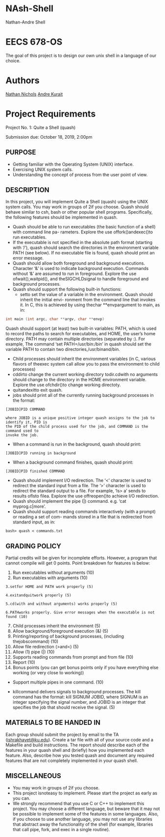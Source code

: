 # NAsh-Shell
Nathan-Andre Shell


# EECS 678-OS
The goal of this project is to design our own unix shell in a language of our choice. 

# Authors
[Nathan Nichols](https://github.com/natenichols)
[Andre Kurait](https://github.com/AndreKurait)


# Project Requirements

Project No. 1: Quite a Shell (quash)

Submission due: October 18, 2019, 2:00pm

## PURPOSE

- Getting familiar with the Operating System (UNIX) interface.
- Exercising UNIX system calls.
- Understanding the concept of process from the user point of view.

## DESCRIPTION

In this project, you will implement Quite a Shell (quash) using the UNIX system calls. You may
work in groups of 2if you choose. Quash should behave similar to csh, bash or other popular shell
programs. Specifically, the following features should be implemented in quash.

- Quash should be able to run executables (the basic function of a shell) with command line pa-
    rameters. Explore the use offork()andexec()to run executables.
- If the executable is not specified in the absolute path format (starting with ‘/’), quash should
    search the directories in the environment variable PATH (see below). If no executable file is found,
    quash should print an error message.
- Quash should allow both foreground and background executions. Character ‘&’ is used to indicate
    background execution. Commands without ‘&’ are assumed to run in foreground. Explore the use
    ofwait(),waitpid(), and theSIGCHLDsignal to handle foreground and background processes.
- Quash should support the following built-in functions:
    - setto set the value of a variable in the environment. Quash should inherit the initial envi-
       ronment from the command line that invokes it. In C, this is achieved by using thechar
       \**envpargument to main, as in:

```cpp
int main (int argc, char **argv, char **envp)
```

Quash should support (at least) two built-in variables: PATH, which is used to record the
paths to search for executables, and HOME, the user’s home directory. PATH may contain
multiple directories (separated by :). For example, The command ‘set PATH=/usr/bin:/bin’
in quash should set the variable PATH to contain two directories,/usr/binand/bin.

- Child processes should inherit the environment variables (in C, various flavors of theexec
    system call allow you to pass the environment to child processes)
- cddirto change the current working directory todir.cdwith no arguments should change
    to the directory in the HOME environment variable. Explore the use ofchdir()to change
    working directoty.
- quitandexitto exit quash.
- jobs should print all of the currently running background processes in the format:

```
[JOBID]PID COMMAND
```
```
where JOBID is a unique positive integer quash assigns to the job to identify it, PID is
the PID of the child process used for the job, and COMMAND is the command used to
invoke the job.
```

- When a command is run in the background, quash should print:

```
[JOBID]PID running in background
```
- When a background command finishes, quash should print:

```
[JOBID]PID finished COMMAND
```
- Quash should implement I/O redirection. The ‘<’ character is used to redirect the standard input
    from a file. The ‘>’ character is used to redirect the standard output to a file. For example, ‘ls>
    a’ sends to results oflsto filea. Explore the use offreopen()to achieve I/O redirection.
- Quash should implement the pipe (|) command. e.g. ‘cat myprog.c|more’.
- Quash should support reading commands interactively (with a prompt) or reading a set of com-
    mands stored in a file that is redirected from standard input, as in:

```
bash> quash < commands.txt
```
## GRADING POLICY

Partial credits will be given for incomplete efforts. However, a program that cannot compile will get
0 points. Point breakdown for features is below:

1. Run executables without arguments (10)
2. Run executables with arguments (10)

```
3.setfor HOME and PATH work properly (5)
```
```
4.exitandquitwork properly (5)
```
```
5.cd(with and without arguments) works properly (5)
```
```
6.PATHworks properly. Give error messages when the executable is not found (10)
```
7. Child processes inherit the environment (5)
8. Allow background/foreground execution (&) (5)
9. Printing/reporting of background processes, (including thejobscommand) (10)
10. Allow file redirection (>and<) (5)
11. Allow (1) pipe (|) (10)
12. Supports reading commands from prompt and from file (10)
13. Report (10)
14. Bonus points (you can get bonus points only if you have everything else working (or very close to
working))
- Support multiple pipes in one command. (10)


- killcommand delivers signals to background processes. The kill command has the format:
    kill SIGNUM JOBID, where SIGNUM is an integer specifying the signal number, and JOBID
    is an integer that specifies the job that should receive the signal. (5)

## MATERIALS TO BE HANDED IN

Each group should submit the project by email to the TA (ishrakhayet@ku.edu). Create a tar file
with all of your source code and a Makefile and build instructions. The report should describe each of
the features in your quash shell and (briefly) how you implemented each feature. Also, describe how
you tested quash and document any required features that are not completely implemented in your
quash shell.

## MISCELLANEOUS

- You may work in groups of 2if you choose.
- This project isnoteasy to implement. Please start the project as early as you can.
- We strongly recommend that you use C or C++ to implement this project. You may choose a
    different language, but beware that it may not be possible to implement some of the features in
    some languages. Also, if you choose to use another language, you may not use any libraries that
    abstract away the functionality of the shell (for example, libraries that call pipe, fork, and exec
    in a single routine).

